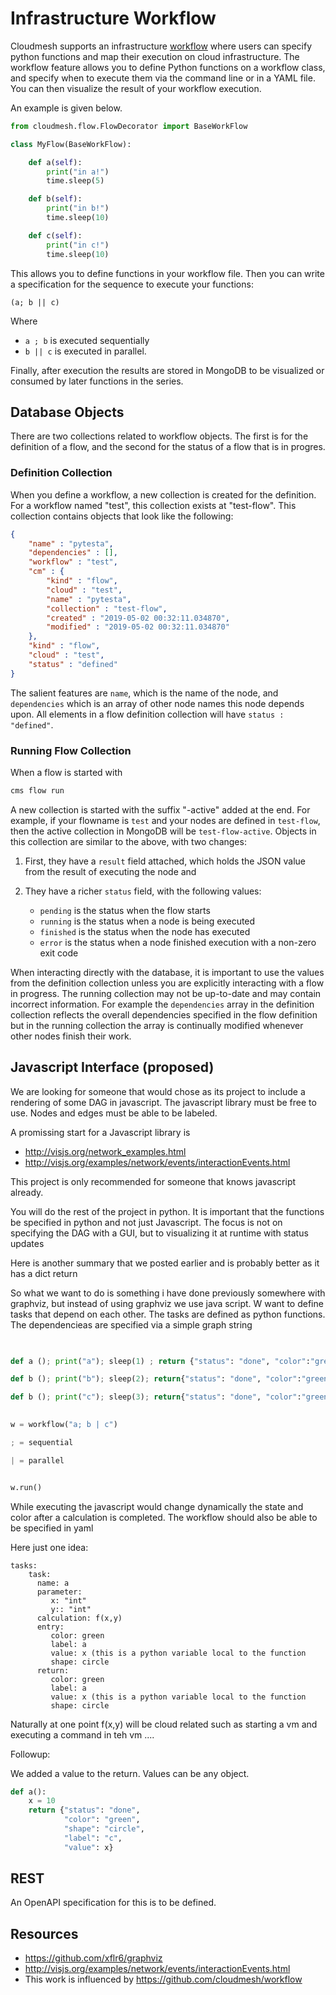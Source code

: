 # Infrastructure Workflow

Cloudmesh supports an infrastructure [workflow](https://github.com/cloudmesh/cloudmesh-flow) where users can specify python
functions and map their execution on cloud infrastructure. The workflow 
feature allows you to define Python functions on a workflow class, and
specify when to execute them via the command line or in a YAML file. You
can then visualize the result of your workflow execution.

An example is given below.

```python
from cloudmesh.flow.FlowDecorator import BaseWorkFlow

class MyFlow(BaseWorkFlow):

    def a(self):
        print("in a!")
        time.sleep(5)

    def b(self):
        print("in b!")
        time.sleep(10)

    def c(self):
        print("in c!")
        time.sleep(10)
```

This allows you to define functions in your workflow file. Then you can 
write a specification for the sequence to execute your functions:

```
(a; b || c)
```

Where 

* `a ; b` is executed sequentially
* `b || c` is executed in parallel.

Finally, after execution the results are stored in MongoDB to be visualized or
consumed by later functions in the series.

## Database Objects

There are two collections related to workflow objects. The first is for the
definition of a flow, and the second for the status of a flow that is in
progres.

### Definition Collection

When you define a workflow, a new collection is created for the definition. For
a workflow named "test", this collection exists at "test-flow". This collection
contains objects that look like the following:

```json
{
    "name" : "pytesta",
    "dependencies" : [],
    "workflow" : "test",
    "cm" : {
        "kind" : "flow",
        "cloud" : "test",
        "name" : "pytesta",
        "collection" : "test-flow",
        "created" : "2019-05-02 00:32:11.034870",
        "modified" : "2019-05-02 00:32:11.034870"
    },
    "kind" : "flow",
    "cloud" : "test",
    "status" : "defined"
}
```

The salient features are `name`, which is the name of the node, and
`dependencies` which is an array of other node names this node depends upon. All
elements in a flow definition collection will have `status : "defined"`.

### Running Flow Collection

When a flow is started with 

```bash
cms flow run
```

A new collection is started with the suffix "-active" added at the end. For
example, if your flowname is `test` and your nodes are defined in `test-flow`,
then the active collection in MongoDB will be `test-flow-active`. Objects in
this collection are similar to the above, with two changes:

 1. First, they have a `result` field attached, which holds the JSON value 
    from the result of executing the node and
 2. They have a richer `status` field, with the following values:

    - `pending` is the status when the flow starts
    - `running` is the status when a node is being executed
    - `finished` is the status when the node has executed
    - `error` is the status when a node finished execution with a non-zero 
      exit code
    
When interacting directly with the database, it is important to use the values
from the definition collection unless you are explicitly interacting with a flow
in progress. The running collection may not be up-to-date and may contain
incorrect information. For example the `dependencies` array in the definition
collection reflects the overall dependencies specified in the flow definition
but in the running collection the array is continually modified whenever other
nodes finish their work.

## Javascript Interface (proposed)

We are looking for someone that would chose as its project to include a
rendering of some DAG in javascript. The javascript library must be free to use.
Nodes and edges must be able to be labeled.

A promissing start for a Javascript library is 
 
* <http://visjs.org/network_examples.html>
* <http://visjs.org/examples/network/events/interactionEvents.html>


This project is only recommended for someone that knows javascript already.

You will do the rest of the project in python. It is important that the
functions be specified in python and not just Javascript. The focus is not on
specifying the DAG with a GUI, but to visualizing it at runtime with status
updates

Here is another summary that we posted earlier and is probably better as it has
a dict return

So what we want to do is something i have done previously somewhere with
graphviz, but instead of using graphviz we use java script. W want to define
tasks that depend on each other. The tasks are defined as python functions. The
dependencieas are specified via a simple graph string

 
```python

 
def a (); print("a"); sleep(1) ; return {"status": "done", "color":"green", shape:"circle", label="a"}

def b (); print("b"); sleep(2); return{"status": "done", "color":"green", shape:"circle", label="b"}

def b (); print("c"); sleep(3); return{"status": "done", "color":"green", shape:"circle", label="c"}

 
w = workflow("a; b | c")

; = sequential

| = parallel


w.run()
```

 

While executing the javascript would change dynamically the state and color
after a calculation is completed. The workflow should also be able to be
specified in yaml

Here just one idea:

 
```
tasks:
    task:
      name: a
      parameter:
         x: "int"
         y:: "int"
      calculation: f(x,y) 
      entry:
         color: green
         label: a
         value: x (this is a python variable local to the function
         shape: circle
      return:
         color: green
         label: a
         value: x (this is a python variable local to the function
         shape: circle
```
 
Naturally at one point f(x,y) will be cloud related such as starting a vm and
executing a command in teh vm ....

Followup:

We added a value to the return. Values can be any object.

```python
def a():
    x = 10
    return {"status": "done", 
            "color": "green", 
            "shape": "circle", 
            "label": "c", 
            "value": x}
```

## REST 

An OpenAPI specification for this is to be defined.


## Resources

* <https://github.com/xflr6/graphviz>
* <http://visjs.org/examples/network/events/interactionEvents.html>
* This work is influenced by <https://github.com/cloudmesh/workflow>
